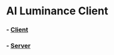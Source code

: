 # AI Luminance Client

### - [Client](https://aboqasem.github.io/ai-luminance/)
### - [Server](https://ai-luminance.herokuapp.com/)
